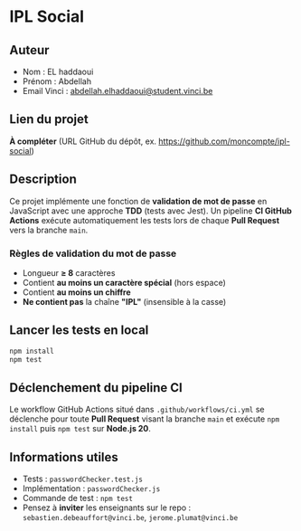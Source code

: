 # IPL Social

## Auteur
- Nom : EL haddaoui
- Prénom : Abdellah
- Email Vinci : abdellah.elhaddaoui@student.vinci.be

## Lien du projet
**À compléter** (URL GitHub du dépôt, ex. https://github.com/moncompte/ipl-social)

## Description
Ce projet implémente une fonction de **validation de mot de passe** en JavaScript avec une approche **TDD** (tests avec Jest).
Un pipeline **CI GitHub Actions** exécute automatiquement les tests lors de chaque **Pull Request** vers la branche `main`.

### Règles de validation du mot de passe
- Longueur **≥ 8** caractères
- Contient **au moins un caractère spécial** (hors espace)
- Contient **au moins un chiffre**
- **Ne contient pas** la chaîne **"IPL"** (insensible à la casse)

## Lancer les tests en local
```bash
npm install
npm test
```

## Déclenchement du pipeline CI
Le workflow GitHub Actions situé dans `.github/workflows/ci.yml` se déclenche pour toute **Pull Request** visant la branche `main` et exécute `npm install` puis `npm test` sur **Node.js 20**.

## Informations utiles
- Tests : `passwordChecker.test.js`
- Implémentation : `passwordChecker.js`
- Commande de test : `npm test`
- Pensez à **inviter** les enseignants sur le repo : `sebastien.debeauffort@vinci.be`, `jerome.plumat@vinci.be`

